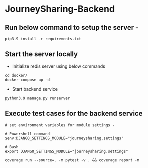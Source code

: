# JourneySharing-Backend


## Run below command to setup the server - 
```
pip3.9 install -r requirements.txt
```

## Start the server locally
* Initialize redis server using below commands
```
cd docker/
docker-compose up -d
```
* Start backend service
```
python3.9 manage.py runserver
```

## Execute test cases for the backend service
```
# set environment variables for module settings -

# Powershell command
$env:DJANGO_SETTINGS_MODULE="journeysharing.settings"

# Bash
export DJANGO_SETTINGS_MODULE="journeysharing.settings"

coverage run --source=. -m pytest -v . && coverage report -m
```